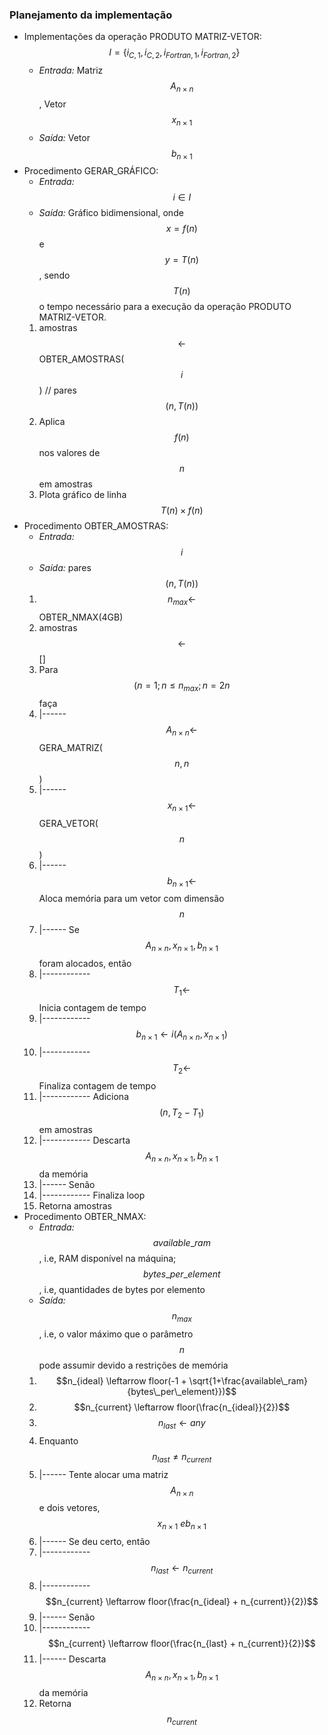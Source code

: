 ### Planejamento da implementação

- Implementações da operação PRODUTO MATRIZ-VETOR: $$I = \{i_{C,1}, i_{C,2}, i_{Fortran,1}, i_{Fortran,2}\}$$
    - *Entrada:* Matriz $$A_{n \times n}$$, Vetor $$x_{n \times 1}$$
    - *Saída:* Vetor $$b_{n \times 1}$$
- Procedimento GERAR_GRÁFICO:
    - *Entrada:* $$i \in{I}$$
    - *Saída:* Gráfico bidimensional, onde $$x = f(n)$$ e $$y = T(n)$$, sendo $$T(n)$$ o tempo necessário para a execução da operação PRODUTO MATRIZ-VETOR.
    1. amostras $$\leftarrow$$ OBTER_AMOSTRAS($$i$$) // pares $$(n, T(n))$$
    2. Aplica $$f(n)$$ nos valores de $$n$$ em amostras
    2. Plota gráfico de linha $$T(n) \times f(n)$$
- Procedimento OBTER_AMOSTRAS:
    - *Entrada:* $$i$$
    - *Saída:* pares $$(n, T(n))$$
    1. $$n_{max} \leftarrow$$ OBTER_NMAX(4GB) 
    2. amostras $$\leftarrow$$ []
    2. Para $$(n = 1; n \leq n_{max}; n = 2n$$ faça
    3. |------ $$A_{n \times n} \leftarrow$$ GERA_MATRIZ($$n,n$$)
    4. |------ $$x_{n \times 1} \leftarrow$$ GERA_VETOR($$n$$)
    5. |------ $$b_{n \times 1} \leftarrow$$ Aloca memória para um vetor com dimensão $$n$$
    6. |------ Se $$A_{n \times n}, x_{n \times 1}, b_{n \times 1}$$ foram alocados, então
    5. |------------ $$T_{1} \leftarrow$$ Inicia contagem de tempo
    5. |------------ $$b_{n \times 1} \leftarrow i(A_{n \times n}, x_{n \times 1})$$ 
    6. |------------ $$T_{2} \leftarrow$$ Finaliza contagem de tempo
    7. |------------ Adiciona $$(n, T_{2} - T_{1})$$ em amostras
    8. |------------ Descarta $$A_{n \times n}, x_{n \times 1}, b_{n \times 1}$$ da memória
    9. |------ Senão
    10. |------------ Finaliza loop
    11. Retorna amostras
- Procedimento OBTER_NMAX:
    - *Entrada:* $$available\_ram$$, i.e,  RAM disponível na máquina; $$bytes\_per\_element$$, i.e, quantidades de bytes por elemento
    - *Saída:* $$n_{max}$$, i.e, o valor máximo que o parâmetro $$n$$ pode assumir devido a restrições de memória
    1. $$n_{ideal} \leftarrow floor(-1 + \sqrt{1+\frac{available\_ram}{bytes\_per\_element}})$$ 
    2. $$n_{current} \leftarrow floor(\frac{n_{ideal}}{2})$$
    2. $$n_{last} \leftarrow any$$ 
    3. Enquanto $$n_{last} \ne n_{current}$$
    2. |------ Tente alocar uma matriz $$A_{n \times n}$$ e dois vetores, $$x_{n \times 1}\ e b_{n \times 1}$$
    3. |------ Se deu certo, então
    4. |------------ $$n_{last} \leftarrow n_{current}$$
    5. |------------ $$n_{current} \leftarrow floor(\frac{n_{ideal} + n_{current}}{2})$$
    6. |------ Senão
    7. |------------ $$n_{current} \leftarrow floor(\frac{n_{last} + n_{current}}{2})$$
    8. |------ Descarta $$A_{n \times n}, x_{n \times 1}, b_{n \times 1}$$ da memória
    9. Retorna $$n_{current}$$
